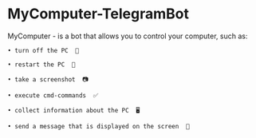 # MyComputer-TelegramBot

MyComputer - is a bot that allows you to control your computer, such as:
 
    • turn off the PC  🔴
 
    • restart the PC  🔄
 
    • take a screenshot  📷
 
    • execute cmd-commands  ✅
 
    • collect information about the PC  🖥
 
    • send a message that is displayed on the screen  📩
